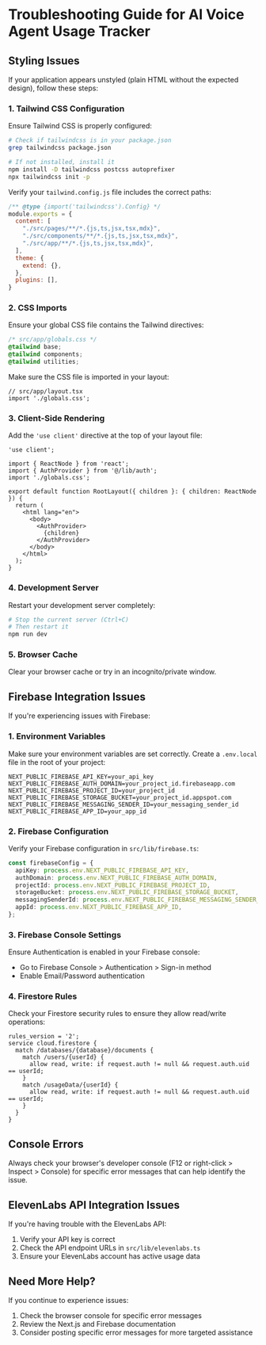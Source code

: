 # Troubleshooting Guide for AI Voice Agent Usage Tracker

## Styling Issues

If your application appears unstyled (plain HTML without the expected design), follow these steps:

### 1. Tailwind CSS Configuration

Ensure Tailwind CSS is properly configured:

```bash
# Check if tailwindcss is in your package.json
grep tailwindcss package.json

# If not installed, install it
npm install -D tailwindcss postcss autoprefixer
npx tailwindcss init -p
```

Verify your `tailwind.config.js` file includes the correct paths:

```javascript
/** @type {import('tailwindcss').Config} */
module.exports = {
  content: [
    "./src/pages/**/*.{js,ts,jsx,tsx,mdx}",
    "./src/components/**/*.{js,ts,jsx,tsx,mdx}",
    "./src/app/**/*.{js,ts,jsx,tsx,mdx}",
  ],
  theme: {
    extend: {},
  },
  plugins: [],
}
```

### 2. CSS Imports

Ensure your global CSS file contains the Tailwind directives:

```css
/* src/app/globals.css */
@tailwind base;
@tailwind components;
@tailwind utilities;
```

Make sure the CSS file is imported in your layout:

```tsx
// src/app/layout.tsx
import './globals.css';
```

### 3. Client-Side Rendering

Add the `'use client'` directive at the top of your layout file:

```tsx
'use client';

import { ReactNode } from 'react';
import { AuthProvider } from '@/lib/auth';
import './globals.css';

export default function RootLayout({ children }: { children: ReactNode }) {
  return (
    <html lang="en">
      <body>
        <AuthProvider>
          {children}
        </AuthProvider>
      </body>
    </html>
  );
}
```

### 4. Development Server

Restart your development server completely:

```bash
# Stop the current server (Ctrl+C)
# Then restart it
npm run dev
```

### 5. Browser Cache

Clear your browser cache or try in an incognito/private window.

## Firebase Integration Issues

If you're experiencing issues with Firebase:

### 1. Environment Variables

Make sure your environment variables are set correctly. Create a `.env.local` file in the root of your project:

```
NEXT_PUBLIC_FIREBASE_API_KEY=your_api_key
NEXT_PUBLIC_FIREBASE_AUTH_DOMAIN=your_project_id.firebaseapp.com
NEXT_PUBLIC_FIREBASE_PROJECT_ID=your_project_id
NEXT_PUBLIC_FIREBASE_STORAGE_BUCKET=your_project_id.appspot.com
NEXT_PUBLIC_FIREBASE_MESSAGING_SENDER_ID=your_messaging_sender_id
NEXT_PUBLIC_FIREBASE_APP_ID=your_app_id
```

### 2. Firebase Configuration

Verify your Firebase configuration in `src/lib/firebase.ts`:

```typescript
const firebaseConfig = {
  apiKey: process.env.NEXT_PUBLIC_FIREBASE_API_KEY,
  authDomain: process.env.NEXT_PUBLIC_FIREBASE_AUTH_DOMAIN,
  projectId: process.env.NEXT_PUBLIC_FIREBASE_PROJECT_ID,
  storageBucket: process.env.NEXT_PUBLIC_FIREBASE_STORAGE_BUCKET,
  messagingSenderId: process.env.NEXT_PUBLIC_FIREBASE_MESSAGING_SENDER_ID,
  appId: process.env.NEXT_PUBLIC_FIREBASE_APP_ID,
};
```

### 3. Firebase Console Settings

Ensure Authentication is enabled in your Firebase console:
- Go to Firebase Console > Authentication > Sign-in method
- Enable Email/Password authentication

### 4. Firestore Rules

Check your Firestore security rules to ensure they allow read/write operations:

```
rules_version = '2';
service cloud.firestore {
  match /databases/{database}/documents {
    match /users/{userId} {
      allow read, write: if request.auth != null && request.auth.uid == userId;
    }
    match /usageData/{userId} {
      allow read, write: if request.auth != null && request.auth.uid == userId;
    }
  }
}
```

## Console Errors

Always check your browser's developer console (F12 or right-click > Inspect > Console) for specific error messages that can help identify the issue.

## ElevenLabs API Integration Issues

If you're having trouble with the ElevenLabs API:

1. Verify your API key is correct
2. Check the API endpoint URLs in `src/lib/elevenlabs.ts`
3. Ensure your ElevenLabs account has active usage data

## Need More Help?

If you continue to experience issues:

1. Check the browser console for specific error messages
2. Review the Next.js and Firebase documentation
3. Consider posting specific error messages for more targeted assistance

